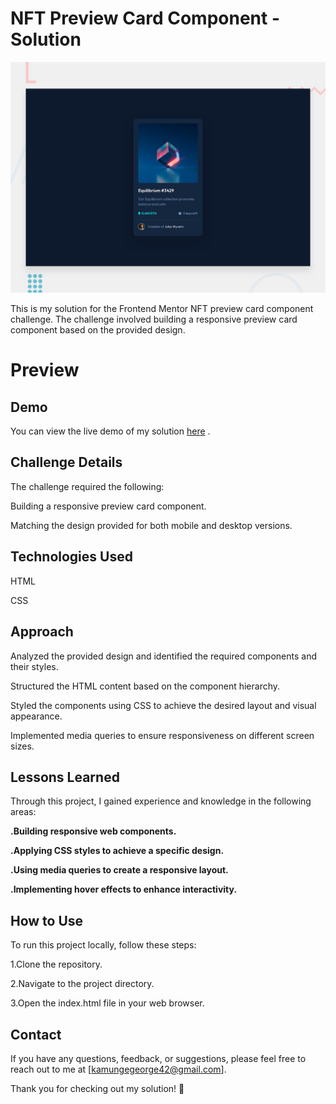 # NFT Preview Card Component - Solution
![Design preview for the NFT preview card component coding challenge](./design/desktop-preview.jpg)

This is my solution for the Frontend Mentor NFT preview card component challenge. The challenge involved building a responsive preview card component based on the provided design.

# Preview

## Demo
You can view the live demo of my solution [here](https://ratified.github.io/NFT-preview-card-component/) .

## Challenge Details
The challenge required the following:

Building a responsive preview card component.

Matching the design provided for both mobile and desktop versions.

## Technologies Used
HTML

CSS

## Approach
Analyzed the provided design and identified the required components and their styles.

Structured the HTML content based on the component hierarchy.

Styled the components using CSS to achieve the desired layout and visual appearance.

Implemented media queries to ensure responsiveness on different screen sizes.


## Lessons Learned
Through this project, I gained experience and knowledge in the following areas:

**.Building responsive web components.**

**.Applying CSS styles to achieve a specific design.**

**.Using media queries to create a responsive layout.**

**.Implementing hover effects to enhance interactivity.**


## How to Use
To run this project locally, follow these steps:

1.Clone the repository.

2.Navigate to the project directory.

3.Open the index.html file in your web browser.

## Contact
If you have any questions, feedback, or suggestions, please feel free to reach out to me at [kamungegeorge42@gmail.com].

Thank you for checking out my solution! 👋
